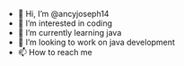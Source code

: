 - 👋 Hi, I’m @ancyjoseph14
- 👀 I’m interested in coding
- 🌱 I’m currently learning java
- 💞️ I’m looking to work on java development 
- 📫 How to reach me 

<!---
ancyjoseph14/ancyjoseph14 is a ✨ special ✨ repository because its `README.md` (this file) appears on your GitHub profile.
You can click the Preview link to take a look at your changes.
--->
